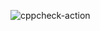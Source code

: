 

![cppcheck-action](https://github.com/99002679/CPP-Mini-project/workflows/cppcheck-action/badge.svg)
